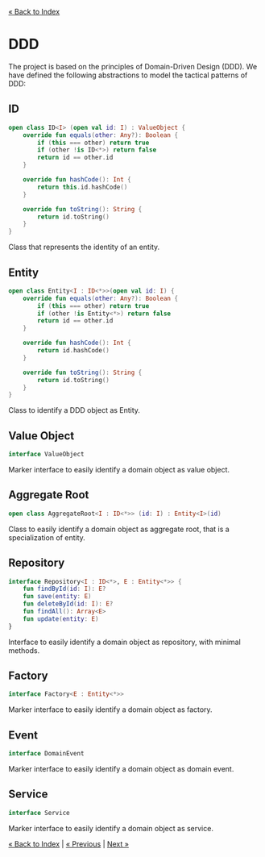 [« Back to Index](../docs.md)
# DDD
The project is based on the principles of Domain-Driven Design (DDD). 
We have defined the following abstractions to model the tactical patterns of DDD:

## ID
```kotlin
open class ID<I> (open val id: I) : ValueObject {
    override fun equals(other: Any?): Boolean {
        if (this === other) return true
        if (other !is ID<*>) return false
        return id == other.id
    }

    override fun hashCode(): Int {
        return this.id.hashCode()
    }

    override fun toString(): String {
        return id.toString()
    }
}
```
Class that represents the identity of an entity.

## Entity
```kotlin
open class Entity<I : ID<*>>(open val id: I) {
    override fun equals(other: Any?): Boolean {
        if (this === other) return true
        if (other !is Entity<*>) return false
        return id == other.id
    }

    override fun hashCode(): Int {
        return id.hashCode()
    }

    override fun toString(): String {
        return id.toString()
    }
}
```
Class to identify a DDD object as Entity.

## Value Object
```kotlin
interface ValueObject
```
Marker interface to easily identify a domain object as value object.

## Aggregate Root
```kotlin
open class AggregateRoot<I : ID<*>> (id: I) : Entity<I>(id)
```
Class to easily identify a domain object as aggregate root, that is a specialization of entity.

## Repository
```kotlin
interface Repository<I : ID<*>, E : Entity<*>> {
    fun findById(id: I): E?
    fun save(entity: E)
    fun deleteById(id: I): E?
    fun findAll(): Array<E>
    fun update(entity: E)
}
```
Interface to easily identify a domain object as repository, with minimal methods.

## Factory
```kotlin
interface Factory<E : Entity<*>>
```
Marker interface to easily identify a domain object as factory.

## Event
```kotlin
interface DomainEvent
```
Marker interface to easily identify a domain object as domain event.

## Service
```kotlin
interface Service
```
Marker interface to easily identify a domain object as service.

[« Back to Index](../docs.md) | [« Previous](./incremental-development.md) | [Next »](./ddd.md)
